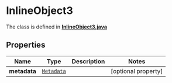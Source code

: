 

# InlineObject3

The class is defined in **[InlineObject3.java](../../src/main/java/org/openapitools/model/InlineObject3.java)**

## Properties

Name | Type | Description | Notes
------------ | ------------- | ------------- | -------------
**metadata** | [`Metadata`](Metadata.md) |  |  [optional property]



